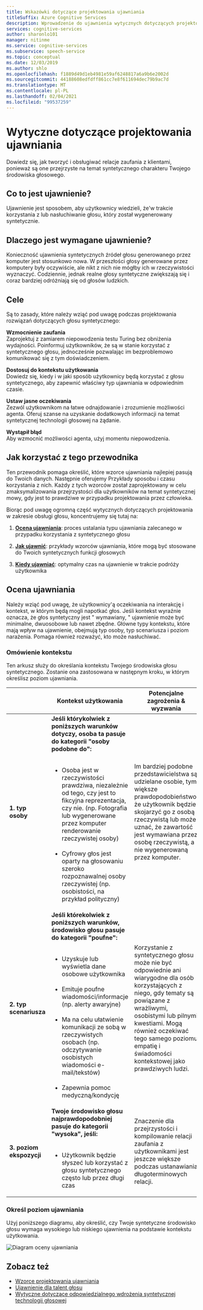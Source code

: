 ```yaml
---
title: Wskazówki dotyczące projektowania ujawniania
titleSuffix: Azure Cognitive Services
description: Wprowadzenie do ujawnienia wytycznych dotyczących projektowania i oceniania poziomu ujawniania.
services: cognitive-services
author: sharonlo101
manager: nitinme
ms.service: cognitive-services
ms.subservice: speech-service
ms.topic: conceptual
ms.date: 12/03/2019
ms.author: shlo
ms.openlocfilehash: f1889d49d1eb4981e59af6248817a6a9b6e2002d
ms.sourcegitcommit: 44188608edfdff861cc7e8f611694dec79b9ac7d
ms.translationtype: MT
ms.contentlocale: pl-PL
ms.lasthandoff: 02/04/2021
ms.locfileid: "99537259"
---
```

# <a name="disclosure-design-guidelines"></a>Wytyczne dotyczące projektowania ujawniania
Dowiedz się, jak tworzyć i obsługiwać relacje zaufania z klientami, ponieważ są one przejrzyste na temat syntetycznego charakteru Twojego środowiska głosowego.

## <a name="what-is-disclosure"></a>Co to jest ujawnienie?

Ujawnienie jest sposobem, aby użytkownicy wiedzieli, że&#39;w trakcie korzystania z lub nasłuchiwanie głosu, który został wygenerowany syntetycznie.

## <a name="why-is-disclosure-necessary"></a>Dlaczego jest wymagane ujawnienie?

Konieczność ujawnienia syntetycznych źródeł głosu generowanego przez komputer jest stosunkowo nowa. W przeszłości głosy generowane przez komputery były oczywiście, ale nikt z nich nie mógłby ich w rzeczywistości wyznaczyć. Codziennie, jednak realne głosy syntetyczne zwiększają się i coraz bardziej odróżniają się od głosów ludzkich.

## <a name="goals"></a>Cele
Są to zasady, które należy wziąć pod uwagę podczas projektowania rozwiązań dotyczących głosu syntetycznego:

**Wzmocnienie zaufania**
<br>Zaprojektuj z zamiarem niepowodzenia testu Turing bez obniżenia wydajności. Poinformuj użytkowników, że są w stanie korzystać z syntetycznego głosu, jednocześnie pozwalając im bezproblemowo komunikować się z tym doświadczeniem.

**Dostosuj do kontekstu użytkowania**
<br>Dowiedz się, kiedy i w jaki sposób użytkownicy będą korzystać z głosu syntetycznego, aby zapewnić właściwy typ ujawniania w odpowiednim czasie.

**Ustaw jasne oczekiwania**
<br>Zezwól użytkownikom na łatwe odnajdowanie i zrozumienie możliwości agenta. Oferuj szanse na uzyskanie dodatkowych informacji na temat syntetycznej technologii głosowej na żądanie.

**Wystąpił błąd**
<br>Aby wzmocnić możliwości agenta, użyj momentu niepowodzenia.

## <a name="how-to-use-this-guide"></a>Jak korzystać z tego przewodnika

Ten przewodnik pomaga określić, które wzorce ujawniania najlepiej pasują do Twoich danych. Następnie oferujemy Przykłady sposobu i czasu korzystania z nich. Każdy z tych wzorców został zaprojektowany w celu zmaksymalizowania przejrzystości dla użytkowników na temat syntetycznej mowy, gdy jest to prawdziwe w przypadku projektowania przez człowieka.

Biorąc pod uwagę ogromną część wytycznych dotyczących projektowania w zakresie obsługi głosu, koncentrujemy się tutaj na:

1. [**Ocena ujawniania**](#disclosure-assessment): proces ustalania typu ujawniania zalecanego w przypadku korzystania z syntetycznego głosu

2. [**Jak ujawnić**](concepts-disclosure-patterns.md): przykłady wzorców ujawniania, które mogą być stosowane do Twoich syntetycznych funkcji głosowych

3. [**Kiedy ujawniać**](concepts-disclosure-patterns.md#when-to-disclose): optymalny czas na ujawnienie w trakcie podróży użytkownika

## <a name="disclosure-assessment"></a>Ocena ujawniania
Należy wziąć pod uwagę, że użytkownicy&#39;ą oczekiwania na interakcję i kontekst, w którym będą mogli napotkać głos. Jeśli kontekst wyraźnie oznacza, że głos syntetyczny jest &quot; wymawiany, &quot; ujawnienie może być minimalne, dwuosobowe lub nawet zbędne. Główne typy kontekstu, które mają wpływ na ujawnienie, obejmują typ osoby, typ scenariusza i poziom narażenia. Pomaga również rozważyć, kto może nasłuchiwać.

### <a name="understand-context"></a>Omówienie kontekstu

Ten arkusz służy do określania kontekstu Twojego środowiska głosu syntetycznego. Zostanie ona zastosowana w następnym kroku, w którym określisz poziom ujawniania.

|                                    | Kontekst użytkowania                                                                                                                                                                                                                                                                                                                                                       | Potencjalne zagrożenia & wyzwania                                                                                                                                                                                                                                                                                                                                                                       |
|------------------------------------|-----------------------------------------------------------------------------------------------------------------------------------------------------------------------------------------------------------------------------------------------------------------------------------------------------------------------------------------------------------------------|-----------------------------------------------------------------------------------------------------------------------------------------------------------------------------------------------------------------------------------------------------------------------------------------------------------------------------------------------------------------------------------------------------|
| **1. typ osoby**               | **Jeśli którykolwiek z poniższych warunków dotyczy, osoba ta pasuje do kategorii "osoby podobne do":**<br><br><ul><li> Osoba jest w rzeczywistości prawdziwa, niezależnie od tego, czy jest to fikcyjna reprezentacja, czy nie. (np. Fotografia lub wygenerowane przez komputer renderowanie rzeczywistej osoby)<br><br><li> Cyfrowy głos jest oparty na głosowaniu szeroko rozpoznawalnej osoby rzeczywistej (np. osobistości, na przykład polityczny) | Im bardziej podobne przedstawicielstwa są udzielane osobie, tym większe prawdopodobieństwo, że użytkownik będzie skojarzyć go z osobą rzeczywistą lub może uznać, że zawartość jest wymawiana przez osobę rzeczywistą, a nie wygenerowaną przez komputer. </ul>                                                                                                                                                                      |
| **2. typ scenariusza**            | **Jeśli którekolwiek z poniższych warunków, środowisko głosu pasuje do kategorii "poufne":**<br><br><ul><li> Uzyskuje lub wyświetla dane osobowe użytkownika <br><br> <li> Emituje poufne wiadomości/informacje (np. alerty awaryjne)<br><br><li> Ma na celu ułatwienie komunikacji ze sobą w rzeczywistych osobach (np. odczytywanie osobistych wiadomości e-mail/tekstów)<br><br> <li> Zapewnia pomoc medyczną/kondycję </ul>            | Korzystanie z syntetycznego głosu może nie być odpowiednie ani wiarygodne dla osób korzystających z niego, gdy tematy są powiązane z wrażliwymi, osobistymi lub pilnymi kwestiami. Mogą również oczekiwać tego samego poziomu empatię i świadomości kontekstowej jako prawdziwych ludzi. |
| **3. poziom ekspozycji** |**Twoje środowisko głosu najprawdopodobniej pasuje do kategorii "wysoka", jeśli:** <br><br><ul><li>Użytkownik będzie słyszeć lub korzystać z głosu syntetycznego często lub przez długi czas </ul>                                                                                                                                                                             | Znaczenie dla przejrzystości i kompilowanie relacji zaufania z użytkownikami jest jeszcze większe podczas ustanawiania długoterminowych relacji.                                                                                                                                                                                                                                                                      |

### <a name="determine-disclosure-level"></a>Określ poziom ujawniania

Użyj poniższego diagramu, aby określić, czy Twoje syntetyczne środowisko głosu wymaga wysokiego lub niskiego ujawnienia na podstawie kontekstu użytkowania.

  ![Diagram oceny ujawniania](media/responsible-ai/disclosure-guidelines/flowchart.png)

## <a name="see-also"></a>Zobacz też

* [Wzorce projektowania ujawniania](concepts-disclosure-patterns.md)
* [Ujawnienie dla talent głosu](https://docs.microsoft.com/legal/cognitive-services/speech-service/disclosure-voice-talent?context=/azure/cognitive-services/speech-service/context/context)
* [Wytyczne dotyczące odpowiedzialnego wdrożenia syntetycznej technologii głosowej](concepts-guidelines-responsible-deployment-synthetic.md)